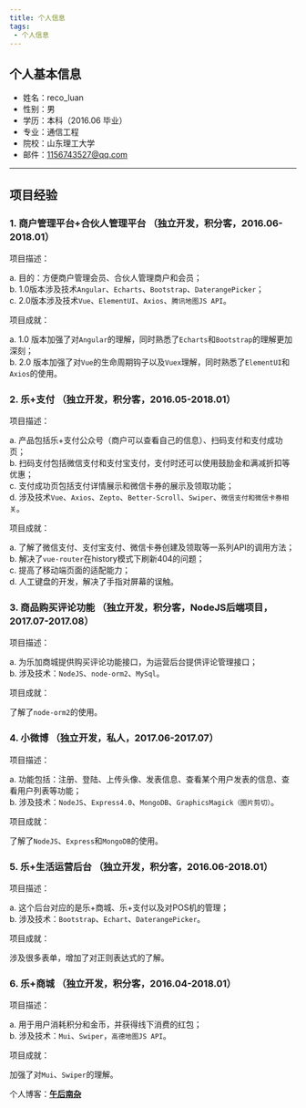```yaml
---
title: 个人信息
tags:
 - 个人信息
---
```


## 个人基本信息


- 姓名：reco_luan
- 性别：男
- 学历：本科（2016.06 毕业）
- 专业：通信工程
- 院校：山东理工大学
- 邮件：1156743527@qq.com

***


## 项目经验


### **1. 商户管理平台+合伙人管理平台** （独立开发，积分客，2016.06-2018.01）

项目描述： 

a. 目的：方便商户管理会员、合伙人管理商户和会员；   
b. 1.0版本涉及技术`Angular`、`Echarts`、`Bootstrap`、`DaterangePicker`；  
c. 2.0版本涉及技术`Vue`、`ElementUI`、`Axios`、`腾讯地图JS API`。  

项目成就：   

a. 1.0 版本加强了对`Angular`的理解，同时熟悉了`Echarts`和`Bootstrap`的理解更加深刻；  
b. 2.0 版本加强了对`Vue`的生命周期钩子以及`Vuex`理解，同时熟悉了`ElementUI`和`Axios`的使用。

### **2. 乐+支付** （独立开发，积分客，2016.05-2018.01）

项目描述： 
 
a. 产品包括乐+支付公众号（商户可以查看自己的信息）、扫码支付和支付成功页；   
b. 扫码支付包括微信支付和支付宝支付，支付时还可以使用鼓励金和满减折扣等优惠；  
c. 支付成功页包括支付详情展示和微信卡券的展示及领取功能；  
d. 涉及技术`Vue`、`Axios`、`Zepto`、`Better-Scroll`、`Swiper`、`微信支付和微信卡券相关`。

项目成就： 
 
a. 了解了微信支付、支付宝支付、微信卡券创建及领取等一系列API的调用方法；  
b. 解决了`vue-router`在history模式下刷新404的问题；  
c. 提高了移动端页面的适配能力；  
d. 人工键盘的开发，解决了手指对屏幕的误触。   

### **3. 商品购买评论功能** （独立开发，积分客，NodeJS后端项目，2017.07-2017.08）
项目描述：  

a.  为乐加商城提供购买评论功能接口，为运营后台提供评论管理接口；  
b. 涉及技术：`NodeJS`、`node-orm2`、`MySql`。  

项目成就：

了解了`node-orm2`的使用。 

### **4. 小微博** （独立开发，私人，2017.06-2017.07）

项目描述：  

a.  功能包括：注册、登陆、上传头像、发表信息、查看某个用户发表的信息、查看用户列表等功能；  
b. 涉及技术：`NodeJS`、`Express4.0`、`MongoDB`、`GraphicsMagick（图片剪切）`。   

项目成就： 

了解了`NodeJS`、`Express`和`MongoDB`的使用。   

### **5. 乐+生活运营后台** （独立开发，积分客，2016.06-2018.01）

项目描述：  

a. 这个后台对应的是乐+商城、乐+支付以及对POS机的管理；   
b. 涉及技术：`Bootstrap`、`Echart`、`DaterangePicker`。   

项目成就：

涉及很多表单，增加了对正则表达式的了解。 

### **6. 乐+商城** （独立开发，积分客，2016.04-2018.01）

项目描述： 
 
a. 用于用户消耗积分和金币，并获得线下消费的红包；   
b. 涉及技术：`Mui`、`Swiper`，`高德地图JS API`。   

项目成就： 

加强了对`Mui`、`Swiper`的理解。   

个人博客：[**午后南杂**](recoluan.gitlab.io) 
